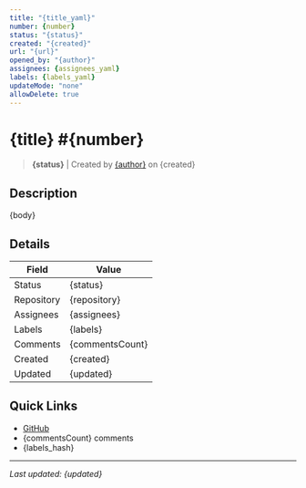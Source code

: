 ```yaml
---
title: "{title_yaml}"
number: {number}
status: "{status}"
created: "{created}"
url: "{url}"
opened_by: "{author}"
assignees: {assignees_yaml}
labels: {labels_yaml}
updateMode: "none"
allowDelete: true
---
```


# {title} #{number}

> **{status}** | Created by [{author}]({url}) on {created}

## Description

{body}

## Details

| Field | Value |
|-------|-------|
| Status | {status} |
| Repository | {repository} |
| Assignees | {assignees} |
| Labels | {labels} |
| Comments | {commentsCount} |
| Created | {created} |
| Updated | {updated} |

## Quick Links

- [GitHub]({url})
- {commentsCount} comments
- {labels_hash}

---

*Last updated: {updated}*
